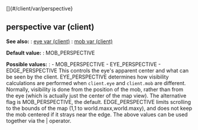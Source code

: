 []{#/client/var/perspective}
  ## perspective var (client)
  **See also:**
  :   [eye var (client)](ref/client/var/eye)
  :   [mob var (client)](ref/client/var/mob)
  <!-- -->
  **Default value:**
  :   MOB_PERSPECTIVE
  <!-- -->
  **Possible values:**
  :   -   MOB_PERSPECTIVE
      -   EYE_PERSPECTIVE
      -   EDGE_PERSPECTIVE
  This controls the eye\'s apparent center and what can be seen by the
  client.
  EYE_PERSPECTIVE determines how visibility calculations are performed
  when `client.eye` and `client.mob` are different. Normally, visibility
  is done from the position of the mob, rather than from the eye (which is
  actually just the center of the map view). The alternative flag is
  MOB_PERSPECTIVE, the default.
  EDGE_PERSPECTIVE limits scrolling to the bounds of the map (1,1 to
  world.maxx,world.maxy), and does not keep the mob centered if it strays
  near the edge.
  The above values can be used together via the \| operator.